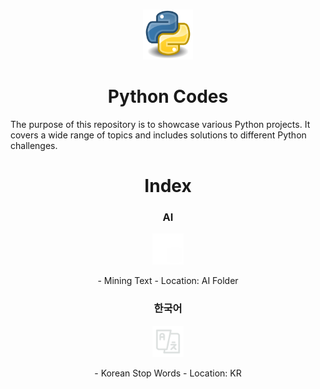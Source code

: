 <a id="readme-a"><a>

<!-- Project Header -->

<br /> 
<div align="center">
    <a href="https://github.com/Allegsu/Python">
        <img src="./public/images/py.png" alt="Logo" width="80" height="80">
    </a>

<h1 align="center"> Python Codes </h1>
<p align="left">The purpose of this repository is to showcase various Python projects. It covers a wide range of topics and includes solutions to different Python challenges.</p>

<h1>Index</h1>
<h3>AI</h3>
<img src="./public/images/text_m.png" height="50", width="50"></img>
<p> - Mining Text - Location: AI Folder</p>
<h3>한국어</h3>
<img src="./public/images/korean.png" height="50" width="50"></img>
<p> - Korean Stop Words - Location: KR</p>
